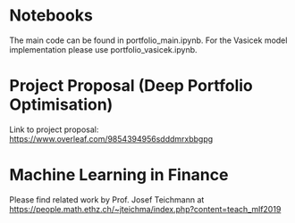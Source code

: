 # Notebooks
The main code can be found in portfolio_main.ipynb. For the Vasicek model implementation please use portfolio_vasicek.ipynb.

# Project Proposal (Deep Portfolio Optimisation)
Link to project proposal:  https://www.overleaf.com/9854394956sdddmrxbbgpg

# Machine Learning in Finance
Please find related work by Prof. Josef Teichmann at https://people.math.ethz.ch/~jteichma/index.php?content=teach_mlf2019

